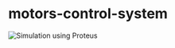 # motors-control-system

![Simulation using Proteus](https://github.com/ma7moud111/motors-control-system/assets/77998714/e9e9c40e-c2d2-48e0-b1cc-176c45dc1801)

